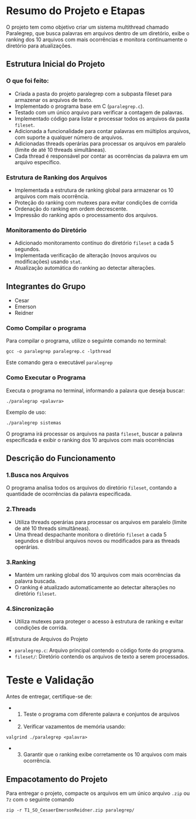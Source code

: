 # Resumo do Projeto e Etapas

O projeto tem como objetivo criar um sistema multithread chamado Paralegrep, que busca palavras em arquivos dentro de um diretório, exibe o ranking dos 10 arquivos com mais ocorrências e monitora continuamente o diretório para atualizações.

## Estrutura Inicial do Projeto

### O que foi feito:

- Criada a pasta do projeto paralegrep com a subpasta fileset para armazenar os arquivos de texto.
- Implementado o programa base em C (`paralegrep.c`).
- Testado com um único arquivo para verificar a contagem de palavras.
- Implementado código para listar e processar todos os arquivos da pasta `fileset`.
- Adicionada a funcionalidade para contar palavras em múltiplos arquivos, com suporte a qualquer número de arquivos.
- Adicionadas threads operárias para processar os arquivos em paralelo (limite de até 10 threads simultâneas).
- Cada thread é responsável por contar as ocorrências da palavra em um arquivo específico.

### Estrutura de Ranking dos Arquivos 
- Implementada a estrutura de ranking global para armazenar os 10 arquivos com mais ocorrência.
- Proteção do ranking com mutexes para evitar condições de corrida
- Ordenação do ranking em ordem decrescente.
- Impressão do ranking após o processamento dos arquivos.

### Monitoramento do Diretório
- Adicionado monitoramento contínuo do diretório `fileset` a cada 5 segundos.
- Implementada verificação de alteração (novos arquivos ou modificações) usando `stat`.
- Atualização automática do ranking ao detectar alterações.

## Integrantes do Grupo
- Cesar
- Emerson
- Reidner

### Como Compilar o programa

Para compilar o programa, utilize o seguinte comando no terminal: 
````
gcc -o paralegrep paralegrep.c -lpthread

````
Este comando gera o executável `paralegrep`

### Como Executar o Programa

Executa o programa no terminal, informando a palavra que deseja buscar: 
````
./paralegrap <palavra>
````
Exemplo de uso: 
````
./paralegrep sistemas
````
O programa irá processar os arquivos na pasta `fileset`, buscar a palavra especificada e exibir o ranking dos 10 arquivos com mais ocorrências

## Descrição do Funcionamento

### 1.Busca nos Arquivos

O programa analisa todos os arquivos do diretório `fileset`, contando a quantidade de ocorrências da palavra especificada.

### 2.Threads

- Utiliza threads operárias para processar os arquivos em paralelo (limite de até 10 threads simultâneas).
- Uma thread despachante monitora o diretório `fileset` a cada 5 segundos e distribui arquivos novos ou modificados para as threads operárias.

### 3.Ranking

- Mantém um ranking global dos 10 arquivos com mais ocorrências da palavra buscada.
- O ranking é atualizado automaticamente ao detectar alterações no diretório `fileset`.

### 4.Sincronização

- Utiliza mutexes para proteger o acesso à estrutura de ranking e evitar condições de corrida.

#Estrutura de Arquivos do Projeto
- `paralegrep.c`: Arquivo principal contendo o código fonte do programa.
- `fileset/`: Diretório contendo os arquivos de texto a serem processados.

# Teste e Validação

Antes de entregar, certifique-se de: 
- 1. Teste o programa com diferente palavra e conjuntos de arquivos
- 2. Verificar vazamentos de memória usando:
```
valgrind ./paralegrep <palavra>
```
- 3. Garantir que o ranking exibe corretamente os 10 arquivos com mais ocorrência.

## Empacotamento do Projeto

Para entregar o projeto, compacte os arquivos em um único arquivo `.zip` ou `7z` com o seguinte comando

````
zip -r T1_SO_CesaerEmersonReidner.zip paralegrep/
````

